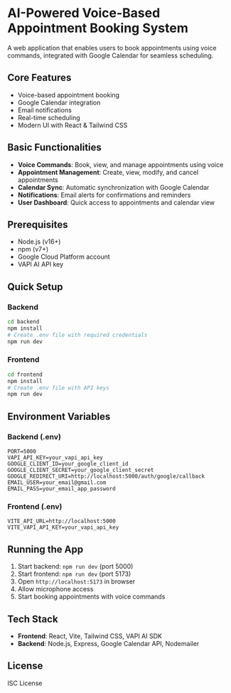 # AI-Powered Voice-Based Appointment Booking System

A web application that enables users to book appointments using voice commands, integrated with Google Calendar for seamless scheduling.

## Core Features
- Voice-based appointment booking
- Google Calendar integration
- Email notifications
- Real-time scheduling
- Modern UI with React & Tailwind CSS

## Basic Functionalities
- **Voice Commands**: Book, view, and manage appointments using voice
- **Appointment Management**: Create, view, modify, and cancel appointments
- **Calendar Sync**: Automatic synchronization with Google Calendar
- **Notifications**: Email alerts for confirmations and reminders
- **User Dashboard**: Quick access to appointments and calendar view

## Prerequisites
- Node.js (v16+)
- npm (v7+)
- Google Cloud Platform account
- VAPI AI API key

## Quick Setup

### Backend
```bash
cd backend
npm install
# Create .env file with required credentials
npm run dev
```

### Frontend
```bash
cd frontend
npm install
# Create .env file with API keys
npm run dev
```

## Environment Variables

### Backend (.env)
```
PORT=5000
VAPI_API_KEY=your_vapi_api_key
GOOGLE_CLIENT_ID=your_google_client_id
GOOGLE_CLIENT_SECRET=your_google_client_secret
GOOGLE_REDIRECT_URI=http://localhost:5000/auth/google/callback
EMAIL_USER=your_email@gmail.com
EMAIL_PASS=your_email_app_password
```

### Frontend (.env)
```
VITE_API_URL=http://localhost:5000
VITE_VAPI_API_KEY=your_vapi_api_key
```

## Running the App
1. Start backend: `npm run dev` (port 5000)
2. Start frontend: `npm run dev` (port 5173)
3. Open `http://localhost:5173` in browser
4. Allow microphone access
5. Start booking appointments with voice commands

## Tech Stack
- **Frontend**: React, Vite, Tailwind CSS, VAPI AI SDK
- **Backend**: Node.js, Express, Google Calendar API, Nodemailer

## License
ISC License 